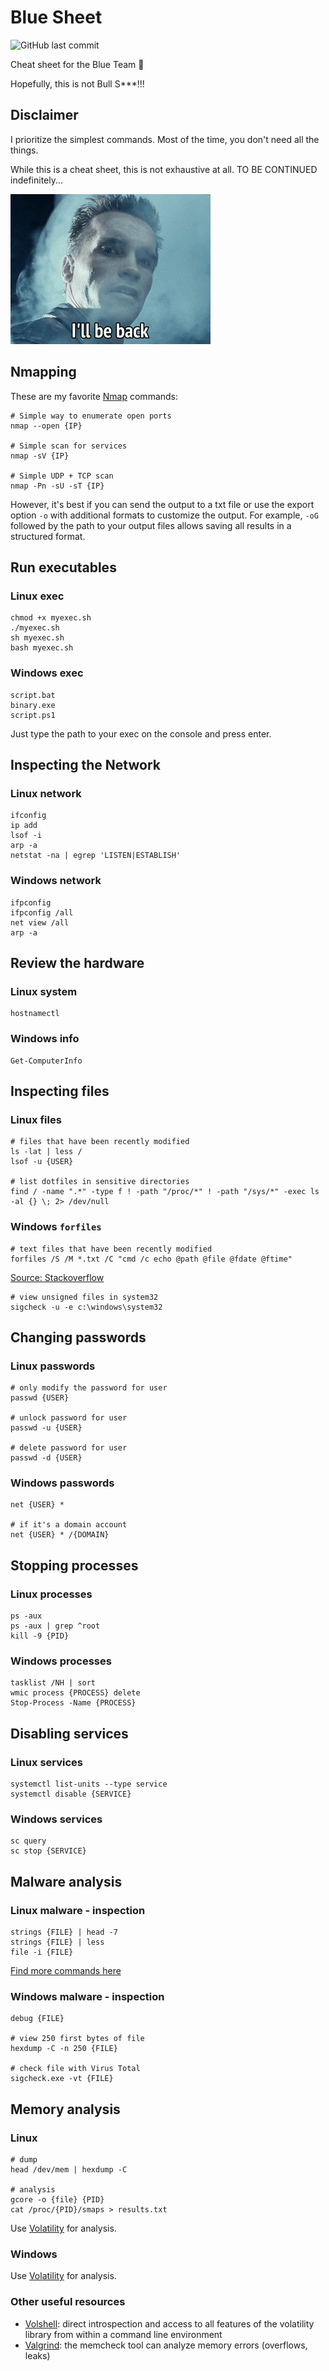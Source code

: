 # Blue Sheet

![GitHub last commit](https://img.shields.io/github/last-commit/jmau111-org/blue_sheet?label=last%20update%3A)

Cheat sheet for the Blue Team 🧢

Hopefully, this is not Bull S***!!!

## Disclaimer

I prioritize the simplest commands. Most of the time, you don't need all the things.

While this is a cheat sheet, this is not exhaustive at all. TO BE CONTINUED indefinitely...

![](beback.gif)

## Nmapping

These are my favorite [Nmap](https://nmap.org/) commands:

```
# Simple way to enumerate open ports
nmap --open {IP}

# Simple scan for services
nmap -sV {IP}

# Simple UDP + TCP scan
nmap -Pn -sU -sT {IP}
```

However, it's best if you can send the output to a txt file or use the export option `-o` with additional formats to customize the output. For example, `-oG` followed by the path to your output files allows saving all results in a structured format.

## Run executables

### Linux exec

```
chmod +x myexec.sh
./myexec.sh
sh myexec.sh
bash myexec.sh
```

### Windows exec

```
script.bat
binary.exe
script.ps1
```

Just type the path to your exec on the console and press enter.

## Inspecting the Network

### Linux network

```
ifconfig
ip add
lsof -i
arp -a
netstat -na | egrep 'LISTEN|ESTABLISH'
```

### Windows network

```
ifpconfig
ifpconfig /all
net view /all
arp -a 
```

## Review the hardware

### Linux system

```
hostnamectl
```

### Windows info

```
Get-ComputerInfo
```

## Inspecting files

### Linux files

```
# files that have been recently modified
ls -lat | less /
lsof -u {USER}

# list dotfiles in sensitive directories
find / -name ".*" -type f ! -path "/proc/*" ! -path "/sys/*" -exec ls -al {} \; 2> /dev/null
```

### Windows `forfiles`

```
# text files that have been recently modified
forfiles /S /M *.txt /C "cmd /c echo @path @file @fdate @ftime"
```

[Source: Stackoverflow](https://stackoverflow.com/a/30321221)

```
# view unsigned files in system32
sigcheck -u -e c:\windows\system32
```

## Changing passwords

### Linux passwords

```
# only modify the password for user
passwd {USER}

# unlock password for user
passwd -u {USER}

# delete password for user
passwd -d {USER}
```

### Windows passwords

```
net {USER} *

# if it's a domain account
net {USER} * /{DOMAIN}
```

## Stopping processes

### Linux processes

```
ps -aux
ps -aux | grep ^root
kill -9 {PID}
```

### Windows processes

```
tasklist /NH | sort
wmic process {PROCESS} delete
Stop-Process -Name {PROCESS}
```

## Disabling services

### Linux services

```
systemctl list-units --type service
systemctl disable {SERVICE}
```

### Windows services

```
sc query
sc stop {SERVICE}
```

## Malware analysis

### Linux malware - inspection

```
strings {FILE} | head -7
strings {FILE} | less
file -i {FILE}
```

[Find more commands here](https://raw.githubusercontent.com/jmau111-org/checkmyfile/main/checkmyfile)

### Windows malware - inspection

```
debug {FILE}

# view 250 first bytes of file
hexdump -C -n 250 {FILE}

# check file with Virus Total
sigcheck.exe -vt {FILE}
```

## Memory analysis

### Linux

```
# dump
head /dev/mem | hexdump -C

# analysis
gcore -o {file} {PID}
cat /proc/{PID}/smaps > results.txt
```

Use [Volatility](https://volatility3.readthedocs.io) for analysis.

### Windows

Use [Volatility](https://volatility3.readthedocs.io) for analysis.

### Other useful resources

* [Volshell](https://volatility3.readthedocs.io/en/latest/volshell.html): direct introspection and access to all features of the volatility library from within a command line environment
* [Valgrind](https://valgrind.org/): the memcheck tool can analyze memory errors (overflows, leaks)
